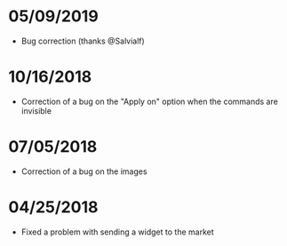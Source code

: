 # 05/09/2019

- Bug correction (thanks @Salvialf)

# 10/16/2018

- Correction of a bug on the "Apply on" option when the commands are invisible

# 07/05/2018

- Correction of a bug on the images

# 04/25/2018

- Fixed a problem with sending a widget to the market
